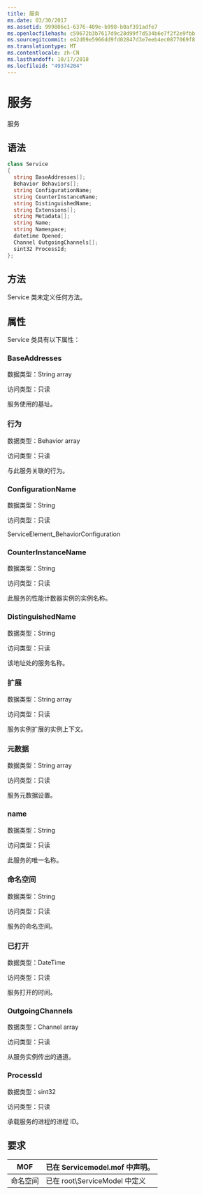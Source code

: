 ```yaml
---
title: 服务
ms.date: 03/30/2017
ms.assetid: 999806e1-6376-409e-b998-b0af391adfe7
ms.openlocfilehash: c59672b3b7617d9c28d99f7d534b6e7f2f2e9fbb
ms.sourcegitcommit: e42d09e5966dd9fd02847d3e7eeb4ec0877069f8
ms.translationtype: MT
ms.contentlocale: zh-CN
ms.lasthandoff: 10/17/2018
ms.locfileid: "49374204"
---
```

# <a name="service"></a>服务
服务  
  
## <a name="syntax"></a>语法  
  
```csharp
class Service  
{  
  string BaseAddresses[];  
  Behavior Behaviors[];  
  string ConfigurationName;  
  string CounterInstanceName;  
  string DistinguishedName;  
  string Extensions[];  
  string Metadata[];  
  string Name;  
  string Namespace;  
  datetime Opened;  
  Channel OutgoingChannels[];  
  sint32 ProcessId;  
};  
```  
  
## <a name="methods"></a>方法  
 Service 类未定义任何方法。  
  
## <a name="properties"></a>属性  
 Service 类具有以下属性：  
  
### <a name="baseaddresses"></a>BaseAddresses  
 数据类型：String array  
  
 访问类型：只读  
  
 服务使用的基址。  
  
### <a name="behaviors"></a>行为  
 数据类型：Behavior array  
  
 访问类型：只读  
  
 与此服务关联的行为。  
  
### <a name="configurationname"></a>ConfigurationName  
 数据类型：String  
  
 访问类型：只读  
  
 ServiceElement_BehaviorConfiguration  
  
### <a name="counterinstancename"></a>CounterInstanceName  
 数据类型：String  
  
 访问类型：只读  
  
 此服务的性能计数器实例的实例名称。  
  
### <a name="distinguishedname"></a>DistinguishedName  
 数据类型：String  
  
 访问类型：只读  
  
 该地址处的服务名称。  
  
### <a name="extensions"></a>扩展  
 数据类型：String array  
  
 访问类型：只读  
  
 服务实例扩展的实例上下文。  
  
### <a name="metadata"></a>元数据  
 数据类型：String array  
  
 访问类型：只读  
  
 服务元数据设置。  
  
### <a name="name"></a>name  
 数据类型：String  
  
 访问类型：只读  
  
 此服务的唯一名称。  
  
### <a name="namespace"></a>命名空间  
 数据类型：String  
  
 访问类型：只读  
  
 服务的命名空间。  
  
### <a name="opened"></a>已打开  
 数据类型：DateTime  
  
 访问类型：只读  
  
 服务打开的时间。  
  
### <a name="outgoingchannels"></a>OutgoingChannels  
 数据类型：Channel array  
  
 访问类型：只读  
  
 从服务实例传出的通道。  
  
### <a name="processid"></a>ProcessId  
 数据类型：sint32  
  
 访问类型：只读  
  
 承载服务的进程的进程 ID。  
  
## <a name="requirements"></a>要求  
  
|MOF|已在 Servicemodel.mof 中声明。|  
|---------|-----------------------------------|  
|命名空间|已在 root\ServiceModel 中定义|
